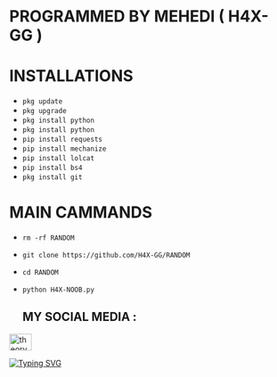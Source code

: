 # PROGRAMMED BY MEHEDI ( H4X-GG )

# INSTALLATIONS

- `pkg update`
- `pkg upgrade`
- `pkg install python`
- `pkg install python`
- `pip install requests`
- `pip install mechanize`
- `pip install lolcat`
- `pip install bs4`
- `pkg install git`

# MAIN CAMMANDS

- `rm -rf RANDOM`
- `git clone https://github.com/H4X-GG/RANDOM`
- `cd RANDOM`
- `python H4X-NOOB.py`

  ##  MY SOCIAL MEDIA : <br>
<p align="left">
<a href="https://www.facebook.com/theorygg1" target="blank"><img align="center" src="https://raw.githubusercontent.com/rahuldkjain/github-profile-readme-generator/master/src/images/icons/Social/facebook.svg" alt="theorygg1" height="30" width="40" /></a>
</p>


[![Typing SVG](https://readme-typing-svg.herokuapp.com?color=%23F70B10&size=27&lines=THANKS+FOR+VISITING+MY+PROFILE)](https://git.io/typing-svg)
